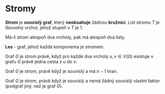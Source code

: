 # Stromy

**Strom** je **souvislý graf**, který **neobsahuje** žádnou **kružnici**. List stromu $T$ je libovolný vrchol, jehož stupeň v $T$ je 1.

Má-li strom alespoň dva vrcholy, pak má alespoň dva listy.

**Les** - graf, jehož každá komponenta je stromem.

Graf $G$ je strom právě, když pro každé dva vrcholy $u, v \in V(G)$ existuje v grafu $G$ právě jedna cesta z $u$ do $v$.

Graf $G$ je strom, právě když je souvislý a má $n-1$ hran.

Graf $G$ je strom, právě když je souvislý a nemá žádný souvislý vlastní
faktor (podgraf jiný, než je graf $G$).
